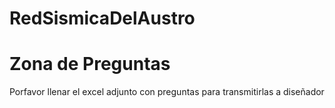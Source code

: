 # RedSismicaDelAustro


# Zona de Preguntas
  Porfavor llenar el excel adjunto con preguntas para transmitirlas a diseñador
